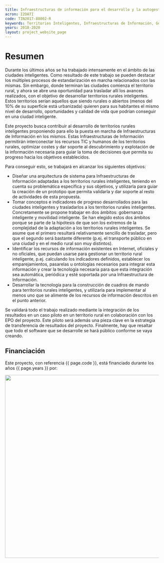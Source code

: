 ```yaml
---
title: Infraestructuras de información para el desarrollo y la autogestión de territorios inteligentes
acron: I2DATI
code: TIN2017-88002-R
keywords: Territorios Inteligentes, Infraestructuras de Información, Gobernanza Inteligente, Movilidad Inteligente, Cuadros de Mando
years: 2018-2020
layout: project_website_page
---
```


# Resumen

Durante los últimos años se ha trabajado intensamente en el ámbito de las ciudades inteligentes. Como resultado de este trabajo se pueden destacar los múltiples procesos de estandarización en marcha relacionados con las mismas. Sin embargo, donde terminan las ciudades comienza el territorio rural, y ahora se abre una oportunidad para trasladar allí los avances realizados, con el objetivo de desarrollar territorios rurales inteligentes. Estos territorios serían aquellos que siendo rurales o abiertos (menos del 10% de su superficie está urbanizada) quieren para sus habitantes el mismo nivel de desarrollo, oportunidades y calidad de vida que podrían conseguir en una ciudad inteligente.

Este proyecto busca contribuir al desarrollo de territorios rurales inteligentes proponiendo para ello la puesta en marcha de Infraestructuras de Información en los mismos. Estas Infraestructuras de Información permitirán interconectar los recursos TIC y humanos de los territorios rurales, optimizar costes y dar soporte al descubrimiento y explotación de la información necesaria para guiar la toma de decisiones que permita su progreso hacia los objetivos establecidos.

Para conseguir esto, se trabajará en alcanzar los siguientes objetivos:

- Diseñar una arquitectura de sistema para Infraestructuras de Información adaptadas a los territorios rurales inteligentes, teniendo en cuenta su problemática específica y sus objetivos, y utilizarla para guiar la creación de un prototipo que permita validarla y dar soporte al resto de actividades de esta propuesta.
- Tomar conceptos e indicadores de progreso desarrollados para las ciudades inteligentes y trasladarlos a los territorios rurales inteligentes. Concretamente se propone trabajar en dos ámbitos: gobernanza inteligente y movilidad inteligente. Se han elegido estos dos ámbitos porque se parte de la hipótesis de que son los extremos de la complejidad de la adaptación a los territorios rurales inteligentes. Se asume que el primero resultará relativamente sencillo de trasladar, pero que el segundo será bastante diferente (p.ej. el transporte público en una ciudad y en el medio rural son muy distintos).
- Identificar los recursos de información existentes en Internet, oficiales y no oficiales, que puedan usarse para gestionar un territorio rural inteligente, p.ej. calculando los indicadores definidos, establecer los emparejamientos, pasarelas u ontologías necesarios para integrar esta información y crear la tecnología necesaria para que esta integración sea automática, periódica y esté soportada por una Infraestructura de Información.
- Desarrollar la tecnología para la construcción de cuadros de mando para territorios rurales inteligentes, y utilizarla para implementar al menos uno que se alimente de los recursos de información descritos en el punto anterior.

Se validará todo el trabajo realizado mediante la integración de los resultados en un caso piloto en un territorio rural en colaboración con los EPO del proyecto. Este piloto será además una pieza clave en la estrategia de transferencia de resultados del proyecto. Finalmente, hay que resaltar que todo el software que se desarrolle se hará público conforme se vaya creando.

## Financiación
Este proyecto, con referencia {{ page.code }}, está financiado durante los años {{ page.years }} por:

<img src='{{site.baseurl}}/images/other-logos/2_MEIC_Gob_Web_AEI_150dpi.png' width='600' style="margin-bottom: 40px;">
